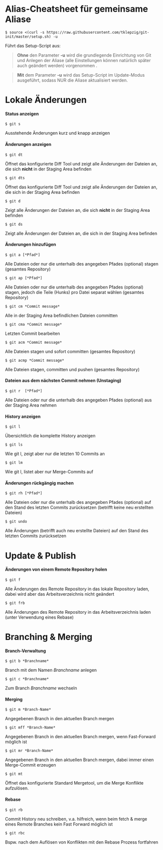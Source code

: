 # Alias-Cheatsheet für gemeinsame Aliase

```
$ source <(curl -s https://raw.githubusercontent.com/tklepzig/git-init/master/setup.sh) -u
```
Führt das Setup-Script aus:
  > **Ohne** den Parameter **-u** wird die grundlegende Einrichtung von Git und Anlegen der Aliase (alle Einstellungen können natürlich später auch geändert werden) vorgenommen .  

  > **Mit** dem Parameter **-u** wird das Setup-Script im Update-Modus ausgeführt, sodass NUR die Aliase  aktualisiert werden.

# Lokale Änderungen

#### Status anzeigen

```
$ git s
```
Ausstehende Änderungen kurz und knapp anzeigen

#### Änderungen anzeigen

```
$ git dt
```
Öffnet das konfigurierte Diff Tool und zeigt alle Änderungen der Dateien an, die sich **nicht** in der Staging Area befinden

```
$ git dts
```
Öffnet das konfigurierte Diff Tool und zeigt alle Änderungen der Dateien an, die sich in der Staging Area befinden

```
$ git d
```
Zeigt alle Änderungen der Dateien an, die sich **nicht** in der Staging Area befinden

```
$ git ds
```
Zeigt alle Änderungen der Dateien an, die sich in der Staging Area befinden

#### Änderungen hinzufügen

```
$ git a [*Pfad*]
```
Alle Dateien oder nur die unterhalb des angegeben Pfades (optional) stagen (gesamtes Repository)

```
$ git ap [*Pfad*]
```
Alle Dateien oder nur die unterhalb des angegeben Pfades (optional) stagen, jedoch die Teile (Hunks) pro Datei separat wählen (gesamtes Repository)

```
$ git cm *Commit message*
```
Alle in der Staging Area befindlichen Dateien committen

```
$ git cma *Commit message*
```
Letzten Commit bearbeiten

```
$ git acm *Commit message*
```
Alle Dateien stagen und sofort committen (gesamtes Repository)

```
$ git acmp *Commit message*
```
Alle Dateien stagen, committen und pushen (gesamtes Repository)

#### Dateien aus dem nächsten Commit nehmen (Unstaging)

```
$ git r  [*Pfad*]
```
Alle Dateien oder nur die unterhalb des angegeben Pfades (optional) aus der Staging Area nehmen

#### History anzeigen

```
$ git l
```
Übersichtlich die komplette History anzeigen

```
$ git ls
```
Wie git l, zeigt aber nur die letzten 10 Commits an

```
$ git lm
```
Wie git l, listet aber nur Merge-Commits auf

#### Änderungen rückgängig machen

```
$ git rh [*Pfad*]
```
Alle Dateien oder nur die unterhalb des angegeben Pfades (optional) auf den Stand des letzten Commits zurücksetzen (betrifft keine neu erstellten Dateien)

```
$ git undo
```
Alle Änderungen (betrifft auch neu erstellte Dateien) auf den Stand des letzten Commits zurücksetzen

# Update & Publish

#### Änderungen von einem Remote Repository holen

```
$ git f
```
Alle Änderungen des Remote Repository in das lokale Repository laden, dabei wird aber das Arbeitsverzeichnis nicht geändert

```
$ git frb
```
Alle Änderungen des Remote Repository in das Arbeitsverzeichnis laden (unter Verwendung eines Rebase)

# Branching & Merging
#### Branch-Verwaltung

```
$ git b *Branchname*
```
Branch mit dem Namen *Branchname* anlegen

```
$ git c *Branchname*
```
Zum Branch *Branchname* wechseln

#### Merging

```
$ git m *Branch-Name*
```
Angegebenen Branch in den aktuellen Branch mergen

```
$ git mff *Branch-Name*
```
Angegebenen Branch in den aktuellen Branch mergen, wenn Fast-Forward möglich ist

```
$ git mr *Branch-Name*
```
Angegebenen Branch in den aktuellen Branch mergen, dabei immer einen Merge-Commit erzeugen

```
$ git mt
```
Öffnet das konfigurierte Standard Mergetool, um die Merge Konflikte aufzulösen.

#### Rebase

```
$ git rb
```
Commit History neu schreiben, v.a. hilfreich, wenn beim fetch & merge eines Remote Branches kein Fast Forward möglich ist

```
$ git rbc
```
Bspw. nach dem Auflösen von Konflikten mit den Rebase Prozess fortfahren
